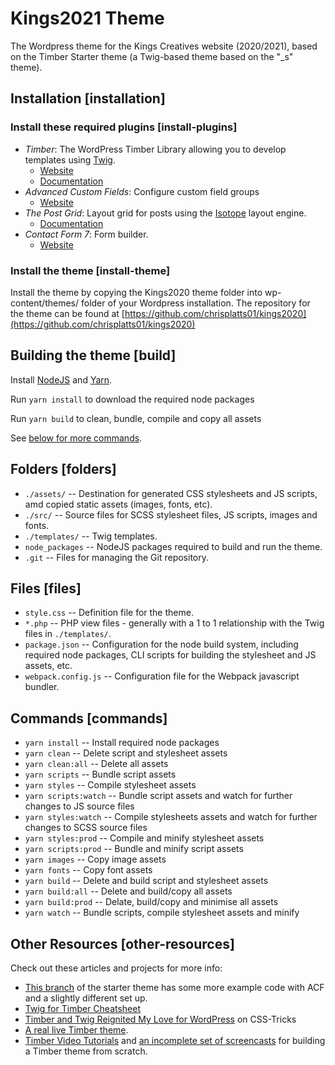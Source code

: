 
# Kings2021 Theme

The Wordpress theme for the Kings Creatives website (2020/2021), based on the Timber Starter theme (a Twig-based theme based on the "\_s" theme).

## Installation [installation]

### Install these required plugins [install-plugins]

- _Timber_: The WordPress Timber Library allowing you to develop templates using [Twig](https://twig.symfony.com).
    - [Website](http://upstatement.com/timber)
    - [Documentation](https://github.com/jarednova/timber/wiki)
- _Advanced Custom Fields_: Configure custom field groups
    - [Website](https://www.advancedcustomfields.com/)
- _The Post Grid_: Layout grid for posts using the [Isotope](https://isotope.metafizzy.co) layout engine.
    - [Documentation](https://www.radiustheme.com/how-to-setup-configure-the-post-grid-free-version-for-wordpress/)
- _Contact Form 7_: Form builder.
    - [Website](https://contactform7.com/)

### Install the theme [install-theme]

Install the theme by copying the Kings2020 theme folder into wp-content/themes/ folder of your Wordpress installation. The repository for the theme can be found at [https://github.com/chrisplatts01/kings2020](https://github.com/chrisplatts01/kings2020)

## Building the theme [build]

Install [NodeJS](https://nodejs.org/en/) and [Yarn](https://yarnpkg.com).

Run `yarn install` to download the required node packages

Run `yarn build` to clean, bundle, compile and copy all assets

See [below for more commands](#commands).

## Folders [folders]

- `./assets/` -- Destination for generated CSS stylesheets and JS scripts, amd copied static assets (images, fonts, etc).
- `./src/` -- Source files for SCSS stylesheet files, JS scripts, images and fonts.
- `./templates/` -- Twig templates.
- `node_packages` -- NodeJS packages required to build and run the theme.
- `.git` -- Files for managing the Git repository.

## Files [files]

- `style.css` -- Definition file for the theme.
- `*.php` -- PHP view files - generally with a 1 to 1 relationship with the Twig files in `./templates/`.
- `package.json` -- Configuration for the node build system, including required node packages, CLI scripts for building the stylesheet and JS assets, etc.
- `webpack.config.js` -- Configuration file for the Webpack javascript bundler.

## Commands [commands]

- `yarn install` -- Install required node packages
- `yarn clean` -- Delete script and stylesheet assets
- `yarn clean:all` -- Delete all assets
- `yarn scripts` -- Bundle script assets
- `yarn styles` -- Compile stylesheet assets
- `yarn scripts:watch` -- Bundle script assets and watch for further changes to JS source files
- `yarn styles:watch` -- Compile stylesheets assets and watch for further changes to SCSS source files
- `yarn styles:prod` -- Compile and minify stylesheet assets
- `yarn scripts:prod` --  Bundle and minify script assets
- `yarn images` -- Copy image assets
- `yarn fonts` -- Copy font assets
- `yarn build` -- Delete and build script and stylesheet assets
- `yarn build:all` -- Delete and build/copy all assets
- `yarn build:prod` -- Delate, build/copy and minimise all assets
- `yarn watch` -- Bundle scripts, compile stylesheet assets and minify


## Other Resources [other-resources]

Check out these articles and projects for more info:

- [This branch](https://github.com/laras126/timber-starter-theme/tree/tackle-box) of the starter theme has some more example code with ACF and a slightly different set up.
- [Twig for Timber Cheatsheet](http://notlaura.com/the-twig-for-timber-cheatsheet/)
- [Timber and Twig Reignited My Love for WordPress](https://css-tricks.com/timber-and-twig-reignited-my-love-for-wordpress/) on CSS-Tricks
- [A real live Timber theme](https://github.com/laras126/yuling-theme).
- [Timber Video Tutorials](http://timber.github.io/timber/#video-tutorials) and [an incomplete set of screencasts](https://www.youtube.com/playlist?list=PLuIlodXmVQ6pkqWyR6mtQ5gQZ6BrnuFx-) for building a Timber theme from scratch.

